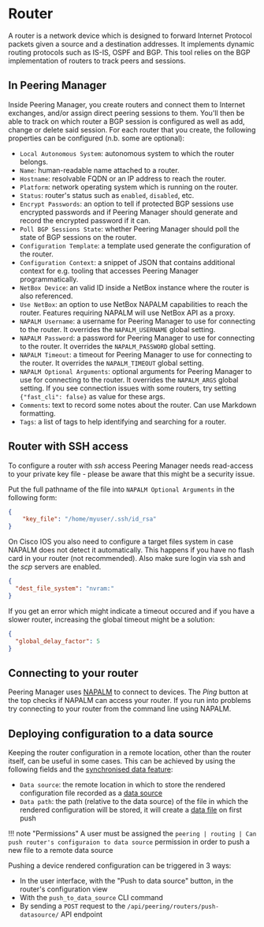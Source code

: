 # Router

A router is a network device which is designed to forward Internet Protocol
packets given a source and a destination addresses. It implements dynamic
routing protocols such as IS-IS, OSPF and BGP. This tool relies on the BGP
implementation of routers to track peers and sessions.

## In Peering Manager

Inside Peering Manager, you create routers and connect them to Internet
exchanges, and/or assign direct peering sessions to them. You'll then be able to
track on which router a BGP session is configured as well as add, change or
delete said session. For each router that you create, the following properties
can be configured (n.b. some are optional):

* `Local Autonomous System`: autonomous system to which the router belongs.
* `Name`: human-readable name attached to a router.
* `Hostname`: resolvable FQDN or an IP address to reach the router.
* `Platform`: network operating system which is running on the router.
* `Status`: router's status such as `enabled`, `disabled`, etc.
* `Encrypt Passwords`: an option to tell if protected BGP sessions use
  encrypted passwords and if Peering Manager should generate and record the
  encrypted password if it can.
* `Poll BGP Sessions State`: whether Peering Manager should poll the state of
  BGP sessions on the router.
* `Configuration Template`: a template used generate the configuration of the
  router.
* `Configuration Context`: a snippet of JSON that contains additional
  context for e.g. tooling that accesses Peering Manager programmatically.
* `NetBox Device`: an valid ID inside a NetBox instance where the router is
  also referenced.
* `Use NetBox`: an option to use NetBox NAPALM capabilities to reach the
  router. Features requiring NAPALM will use NetBox API as a proxy.
* `NAPALM Username`: a username for Peering Manager to use for connecting to
  the router. It overrides the `NAPALM_USERNAME` global setting.
* `NAPALM Password`: a password for Peering Manager to use for connecting to
  the router. It overrides the `NAPALM_PASSWORD` global setting.
* `NAPALM Timeout`: a timeout for Peering Manager to use for connecting to
  the router. It overrides the `NAPALM_TIMEOUT` global setting.
* `NAPALM Optional Arguments`: optional arguments for Peering Manager to use
  for connecting to the router. It overrides the `NAPALM_ARGS` global
  setting. If you see connection issues with some routers, try setting
  `{"fast_cli": false}` as value for these args.
* `Comments`: text to record some notes about the router. Can use Markdown
  formatting.
* `Tags`: a list of tags to help identifying and searching for a router.

## Router with SSH access

To configure a router with *ssh* access Peering Manager needs read-access to
your private key file - please be aware that this might be a security issue.

Put the full pathname of the file into `NAPALM Optional Arguments` in the
following form:

```json
{
    "key_file": "/home/myuser/.ssh/id_rsa"
}
```

On Cisco IOS you also need to configure a target files system in case NAPALM
does not detect it automatically. This happens if you have no flash card in your
router (not recommended). Also make sure login via ssh and the _scp_ servers are
enabled.

```json
{
  "dest_file_system": "nvram:"
}
```

If you get an error which might indicate a timeout occured and if you have a
slower router, increasing the global timeout might be a solution:
```json
{
  "global_delay_factor": 5
}
```

## Connecting to your router

Peering Manager uses [NAPALM](https://napalm.readthedocs.io) to connect to
devices. The *Ping* button at the top checks if NAPALM can access your router.
If you run into problems try connecting to your router from the command line
using NAPALM.

## Deploying configuration to a data source

Keeping the router configuration in a remote location, other than the router
itself, can be useful in some cases. This can be achieved by using the
following fields and the
[synchronised data feature](../../integrations/synchronised-data.md):

* `Data source`: the remote location in which to store the rendered
  configuration file recorded as a [data source](../core/datasource.md)
* `Data path`: the path (relative to the data source) of the file in which the
  rendered configuration will be stored, it will create a
  [data file](../core/datafile.md) on first push

!!! note "Permissions"
    A user must be assigned the
    `peering | routing | Can push router's configuraion to data source`
    permission in order to push a new file to a remote data source

Pushing a device rendered configuration can be triggered in 3 ways:

* In the user interface, with the "Push to data source" button, in the
  router's configuration view
* With the `push_to_data_source` CLI command
* By sending a `POST` request to the `/api/peering/routers/push-datasource/`
  API endpoint
